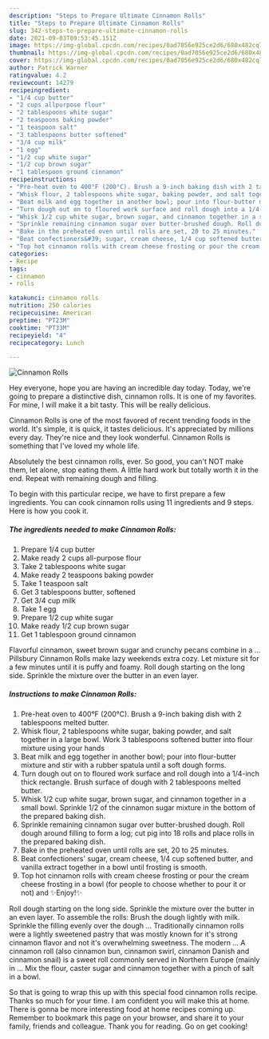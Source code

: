 ```yaml
---
description: "Steps to Prepare Ultimate Cinnamon Rolls"
title: "Steps to Prepare Ultimate Cinnamon Rolls"
slug: 342-steps-to-prepare-ultimate-cinnamon-rolls
date: 2021-09-03T09:53:45.151Z
image: https://img-global.cpcdn.com/recipes/0ad7056e925ce2d6/680x482cq70/cinnamon-rolls-recipe-main-photo.jpg
thumbnail: https://img-global.cpcdn.com/recipes/0ad7056e925ce2d6/680x482cq70/cinnamon-rolls-recipe-main-photo.jpg
cover: https://img-global.cpcdn.com/recipes/0ad7056e925ce2d6/680x482cq70/cinnamon-rolls-recipe-main-photo.jpg
author: Patrick Warner
ratingvalue: 4.2
reviewcount: 14279
recipeingredient:
- "1/4 cup butter"
- "2 cups allpurpose flour"
- "2 tablespoons white sugar"
- "2 teaspoons baking powder"
- "1 teaspoon salt"
- "3 tablespoons butter softened"
- "3/4 cup milk"
- "1 egg"
- "1/2 cup white sugar"
- "1/2 cup brown sugar"
- "1 tablespoon ground cinnamon"
recipeinstructions:
- "Pre-heat oven to 400°F (200°C). Brush a 9-inch baking dish with 2 tablespoons melted butter."
- "Whisk flour, 2 tablespoons white sugar, baking powder, and salt together in a large bowl. Work 3 tablespoons softened butter into flour mixture using your hands"
- "Beat milk and egg together in another bowl; pour into flour-butter mixture and stir with a rubber spatula until a soft dough forms."
- "Turn dough out on to floured work surface and roll dough into a 1/4-inch thick rectangle. Brush surface of dough with 2 tablespoons melted butter."
- "Whisk 1/2 cup white sugar, brown sugar, and cinnamon together in a small bowl. Sprinkle 1/2 of the cinnamon sugar mixture in the bottom of the prepared baking dish."
- "Sprinkle remaining cinnamon sugar over butter-brushed dough. Roll dough around filling to form a log; cut pig into 18 rolls and place rolls in the prepared baking dish."
- "Bake in the preheated oven until rolls are set, 20 to 25 minutes."
- "Beat confectioners&#39; sugar, cream cheese, 1/4 cup softened butter, and vanilla extract together in a bowl until frosting is smooth."
- "Top hot cinnamon rolls with cream cheese frosting or pour the cream cheese frosting in a bowl (for people to choose whether to pour it or not) and ✨Enjoy!✨"
categories:
- Recipe
tags:
- cinnamon
- rolls

katakunci: cinnamon rolls 
nutrition: 250 calories
recipecuisine: American
preptime: "PT23M"
cooktime: "PT33M"
recipeyield: "4"
recipecategory: Lunch

---
```



![Cinnamon Rolls](https://img-global.cpcdn.com/recipes/0ad7056e925ce2d6/680x482cq70/cinnamon-rolls-recipe-main-photo.jpg)

Hey everyone, hope you are having an incredible day today. Today, we're going to prepare a distinctive dish, cinnamon rolls. It is one of my favorites. For mine, I will make it a bit tasty. This will be really delicious.

Cinnamon Rolls is one of the most favored of recent trending foods in the world. It's simple, it is quick, it tastes delicious. It's appreciated by millions every day. They're nice and they look wonderful. Cinnamon Rolls is something that I've loved my whole life.

Absolutely the best cinnamon rolls, ever. So good, you can&#39;t NOT make them, let alone, stop eating them. A little hard work but totally worth it in the end. Repeat with remaining dough and filling.


To begin with this particular recipe, we have to first prepare a few ingredients. You can cook cinnamon rolls using 11 ingredients and 9 steps. Here is how you cook it.

<!--inarticleads1-->

##### The ingredients needed to make Cinnamon Rolls:

1. Prepare 1/4 cup butter
1. Make ready 2 cups all-purpose flour
1. Take 2 tablespoons white sugar
1. Make ready 2 teaspoons baking powder
1. Take 1 teaspoon salt
1. Get 3 tablespoons butter, softened
1. Get 3/4 cup milk
1. Take 1 egg
1. Prepare 1/2 cup white sugar
1. Make ready 1/2 cup brown sugar
1. Get 1 tablespoon ground cinnamon


Flavorful cinnamon, sweet brown sugar and crunchy pecans combine in a … Pillsbury Cinnamon Rolls make lazy weekends extra cozy. Let mixture sit for a few minutes until it is puffy and foamy. Roll dough starting on the long side. Sprinkle the mixture over the butter in an even layer. 

<!--inarticleads2-->

##### Instructions to make Cinnamon Rolls:

1. Pre-heat oven to 400°F (200°C). Brush a 9-inch baking dish with 2 tablespoons melted butter.
1. Whisk flour, 2 tablespoons white sugar, baking powder, and salt together in a large bowl. Work 3 tablespoons softened butter into flour mixture using your hands
1. Beat milk and egg together in another bowl; pour into flour-butter mixture and stir with a rubber spatula until a soft dough forms.
1. Turn dough out on to floured work surface and roll dough into a 1/4-inch thick rectangle. Brush surface of dough with 2 tablespoons melted butter.
1. Whisk 1/2 cup white sugar, brown sugar, and cinnamon together in a small bowl. Sprinkle 1/2 of the cinnamon sugar mixture in the bottom of the prepared baking dish.
1. Sprinkle remaining cinnamon sugar over butter-brushed dough. Roll dough around filling to form a log; cut pig into 18 rolls and place rolls in the prepared baking dish.
1. Bake in the preheated oven until rolls are set, 20 to 25 minutes.
1. Beat confectioners&#39; sugar, cream cheese, 1/4 cup softened butter, and vanilla extract together in a bowl until frosting is smooth.
1. Top hot cinnamon rolls with cream cheese frosting or pour the cream cheese frosting in a bowl (for people to choose whether to pour it or not) and ✨Enjoy!✨


Roll dough starting on the long side. Sprinkle the mixture over the butter in an even layer. To assemble the rolls: Brush the dough lightly with milk. Sprinkle the filling evenly over the dough … Traditionally cinnamon rolls were a lightly sweetened pastry that was mostly known for it&#39;s strong cinnamon flavor and not it&#39;s overwhelming sweetness. The modern … A cinnamon roll (also cinnamon bun, cinnamon swirl, cinnamon Danish and cinnamon snail) is a sweet roll commonly served in Northern Europe (mainly in … Mix the flour, caster sugar and cinnamon together with a pinch of salt in a bowl. 

So that is going to wrap this up with this special food cinnamon rolls recipe. Thanks so much for your time. I am confident you will make this at home. There is gonna be more interesting food at home recipes coming up. Remember to bookmark this page on your browser, and share it to your family, friends and colleague. Thank you for reading. Go on get cooking!

